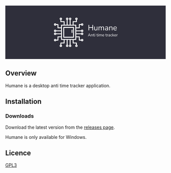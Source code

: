 ![humane card](./.github/readme-card.png)

## Overview

Humane is a desktop anti time tracker application.

## Installation

### Downloads

Download the latest version from the [releases page](https://github.com/Zubogain/humane/releases).

Humane is only available for Windows.

## Licence

[GPL3](https://github.com/Zubogain/humane/blob/main/LICENSE)